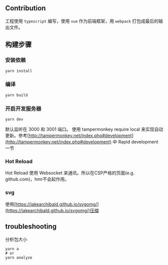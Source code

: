 Contribution
--------------
工程使用 `typescript` 编写，使用 `vue` 作为前端框架，用 `webpack` 打包成最后的输出文件。
## 构建步骤
### 安装依赖
```shell
yarn install
```

### 编译
```
yarn build
```

### 开启开发服务器
```
yarn dev
```
默认监听在 3000 和 3001 端口。
使用 tampermonkey require local 来实现自动更新。参考[http://tampermonkey.net/index.php#development](http://tampermonkey.net/index.php#development) 中 Rapid development 一节

### Hot Reload
Hot Reload 使用 Websocket 来通讯。所以在CSP严格的页面(e.g. github.com)，hmr不会起作用。

### svg
使用[https://jakearchibald.github.io/svgomg/](https://jakearchibald.github.io/svgomg/)压缩

## troubleshooting
分析包大小
```shell
yarn a
# or
yarn analyze
```
